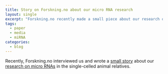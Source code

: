 ```yaml
---
title: Story on Forskning.no about our micro RNA research
layout: single
excerpt: "Forskning.no recently made a small piece about our research on micro RNAs in the single-celled animal relatives."
tags:
  - paper
  - media
  - miRNA
categories:
  - blog
---
```


Recently, Forskning.no interviewed us and wrote a [small story](https://forskning.no/celler-evolusjon/knottlite-mysterium-hva-er-egentlig-forskjellen-pa-deg-og-en-encellet-skapning/1289155) about our [research on micro RNAs](https://www.cell.com/current-biology/fulltext/S0960-9822(18)31063-7#%20) in the single-celled animal relatives.  
